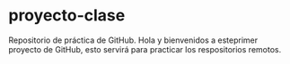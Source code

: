 # proyecto-clase
Repositorio de práctica de GitHub.
Hola y bienvenidos a esteprimer proyecto de GitHub, esto servirá para practicar los respositorios remotos.
